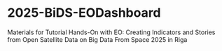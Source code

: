 # 2025-BiDS-EODashboard
Materials for Tutorial Hands-On with EO: Creating Indicators and Stories from Open Satellite Data on Big Data From Space 2025 in Riga
